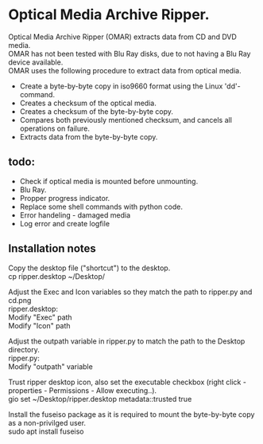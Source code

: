 # Optical Media Archive Ripper.
Optical Media Archive Ripper (OMAR) extracts data from CD and DVD media.  
OMAR has not been tested with Blu Ray disks, due to not having a Blu Ray device available.  
OMAR uses the following procedure to extract data from optical media.
- Create a byte-by-byte copy in iso9660 format using the Linux 'dd'-command.
- Creates a checksum of the optical media.
- Creates a checksum of the byte-by-byte copy.
- Compares both previously mentioned checksum, and cancels all operations on failure.
- Extracts data from the byte-by-byte copy.

## todo:
- Check if optical media is mounted before unmounting.  
- Blu Ray.  
- Propper progress indicator.  
- Replace some shell commands with python code.  
- Error handeling - damaged media  
- Log error and create logfile  

## Installation notes  
Copy the desktop file ("shortcut") to the desktop.  
cp ripper.desktop ~/Desktop/  

Adjust the Exec and Icon variables so they match the path to ripper.py and cd.png  
ripper.desktop:  
Modify "Exec" path  
Modify "Icon" path  


Adjust the outpath variable in ripper.py to match the path to the Desktop directory.  
ripper.py:  
Modify "outpath" variable

Trust ripper desktop icon, also set the executable checkbox (right click - properties - Permissions - Allow executing..).  
gio set ~/Desktop/ripper.desktop metadata::trusted true  

Install the fuseiso package as it is required to mount the byte-by-byte copy as a non-privilged user.  
sudo apt install fuseiso  
